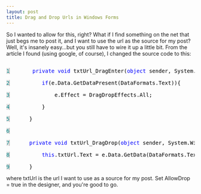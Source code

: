 ```yaml
---
layout: post
title: Drag and Drop Urls in Windows Forms
---
```

<p>So I wanted to allow for this, right? What if I find something on the net 
that just begs me to post it, and I want to use the url as the source for my 
post? Well, it's insanely easy...but you still have to wire it up a little bit. 
From the article I found (using google, of course), I changed the source code to 
this:</p>
<p><pre style="COLOR: #000000"><br /><span style="BORDER-RIGHT: #999999 1px solid; WIDTH: 40px; COLOR: #008284; MARGIN-RIGHT: 10px; BACKGROUND-COLOR: #e5e5e5; TEXT-ALIGN: right">1</span>		<font color="#0000ff">private</font> <font color="#0000ff">void</font> txtUrl_DragEnter(<font color="#0000ff">object</font> sender, System.Windows.Forms.DragEventArgs e) {
<br /><span style="BORDER-RIGHT: #999999 1px solid; WIDTH: 40px; COLOR: #008284; MARGIN-RIGHT: 10px; BACKGROUND-COLOR: #e5e5e5; TEXT-ALIGN: right">2</span>			<font color="#0000ff">if</font>(e.Data.GetDataPresent(DataFormats.Text)){
<br /><span style="BORDER-RIGHT: #999999 1px solid; WIDTH: 40px; COLOR: #008284; MARGIN-RIGHT: 10px; BACKGROUND-COLOR: #e5e5e5; TEXT-ALIGN: right">3</span>				e.Effect = DragDropEffects.All;
<br /><span style="BORDER-RIGHT: #999999 1px solid; WIDTH: 40px; COLOR: #008284; MARGIN-RIGHT: 10px; BACKGROUND-COLOR: #e5e5e5; TEXT-ALIGN: right">4</span>			}
<br /><span style="BORDER-RIGHT: #999999 1px solid; WIDTH: 40px; COLOR: #008284; MARGIN-RIGHT: 10px; BACKGROUND-COLOR: #e5e5e5; TEXT-ALIGN: right">5</span>		}
<br /><span style="BORDER-RIGHT: #999999 1px solid; WIDTH: 40px; COLOR: #008284; MARGIN-RIGHT: 10px; BACKGROUND-COLOR: #e5e5e5; TEXT-ALIGN: right">6</span>
<br /><span style="BORDER-RIGHT: #999999 1px solid; WIDTH: 40px; COLOR: #008284; MARGIN-RIGHT: 10px; BACKGROUND-COLOR: #e5e5e5; TEXT-ALIGN: right">7</span>		<font color="#0000ff">private</font> <font color="#0000ff">void</font> txtUrl_DragDrop(<font color="#0000ff">object</font> sender, System.Windows.Forms.DragEventArgs e) {
<br /><span style="BORDER-RIGHT: #999999 1px solid; WIDTH: 40px; COLOR: #008284; MARGIN-RIGHT: 10px; BACKGROUND-COLOR: #e5e5e5; TEXT-ALIGN: right">8</span>			<font color="#0000ff">this</font>.txtUrl.Text = e.Data.GetData(DataFormats.Text).ToString();
<br /><span style="BORDER-RIGHT: #999999 1px solid; WIDTH: 40px; COLOR: #008284; MARGIN-RIGHT: 10px; BACKGROUND-COLOR: #e5e5e5; TEXT-ALIGN: right">9</span>		}</pre></p>
<p>where txtUrl is the url I want to use as a source for my post. Set AllowDrop 
= true in the designer, and you're good to go.</p>
